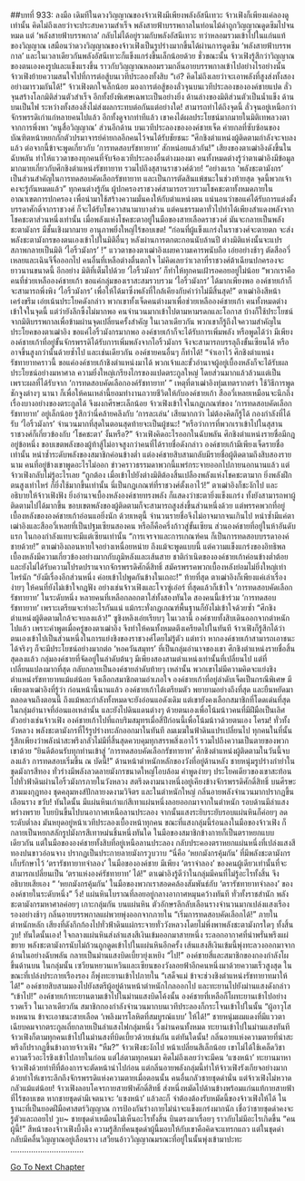 ##บทที่ 933: ลงมือ
เดิมทีในดวงวิญญาณของจ้าวเฟิงมีเพียงพลังอัสนีเทวะ
จ้าวเฟิงก็เพียงแค่ลองดูเท่านั้น คิดไม่ถึงเลยว่าจะประสบความสำเร็จ พลังสายฟ้าบรรพกาลในท่อนไม้ดำถูกวิญญาณดูดซึมไปจนหมด
แต่ ‘พลังสายฟ้าบรรพกาล’ กลับไม่ได้อยู่รวมกับพลังอัสนีเทวะ
ทว่าหลอมรวมเข้าไปในแก่นแท้ของวิญญาณ เสมือนว่าดวงวิญญาณของจ้าวเฟิงเป็นรูปร่างมากขึ้นได้ผ่านการดูดซึม ‘พลังสายฟ้าบรรพกาล’ และในเวลาเดียวกันพลังอัสนีเทวะก็แข็งแกร่งขึ้นเล็กน้อยด้วย
ชั่วขณะนั้น จ้าวเฟิงรู้สึกว่าวิญญาณของตนเองคงรูปและแข็งแรงขึ้น ราวกับวิญญาณหลอมรวมกลิ่นอายบรรพกาลเข้าไปอย่างไรอย่างนั้น
จ้าวเฟิงย้ายความสนใจไปที่การต่อสู้บนเวทีประลองทั้งสิบ
“เอ๋? คิดไม่ถึงเลยว่าจะเอาพลังที่สูงส่งทั้งสองอย่างมารวมกันได้!”
จ้าวเฟิงตกใจเล็กน้อย มองการต่อสู้ของลั่วจุนบนเวทีประลองขององค์ชายแปด
ลั่วจุนสร้างโลกมิติส่วนตัวสำเร็จ อีกทั้งยังพิเศษเฉพาะเป็นอย่างยิ่ง
ด้านล่างของมิติส่วนตัวเป็นน้ำแข็ง ด้านบนเป็นไฟ ระหว่างทั้งสองสิ่งไม่ส่งผลกระทบต่อกันแต่อย่างใด!
สามารถทำได้ถึงจุดนี้ ลั่วจุนอยู่เหนือกว่าจักรพรรดิเก่าแก่หลายคนไปแล้ว
อีกทั้งดูจากท่าทีแล้ว เขาคงได้ผลประโยชน์มากมายในมิติเทพลวงตาจากการพึ่งพา ‘หนูสื่อวิญญาณ’
ส่วนอีกด้าน บนเวทีประลองขององค์ชายเจ็ด ค่ายกลที่ซับซ้อนของบัณฑิตหน้าหยกกักตัวปรมาจารย์ค่ายกลอีกคนไว้จนได้รับชัยชนะ
“ศึกชิงตำแหน่งผู้ติดตามกำลังจะจบลงแล้ว ต่อจากนี้ข้าจะพูดเกี่ยวกับ ‘การทดสอบรัชทายาท’ สักหน่อยแล้วกัน!”
เสียงของตาเฒ่าอิงดังขึ้นในฉับพลัน ทำให้แววตาของทุกคนที่จับจ้องเวทีประลองอื่นต่างมองมา
คนทั้งหมดต่างรู้ว่าตาเฒ่าอิงมีข้อมูลมากมายเกี่ยวกับศึกชิงตำแหน่งรัชทายาท รวมไปถึงสุสานราชวงศ์ด้วย!
“อย่างแรก ‘พลังชะตามังกร’ เป็นส่วนสำคัญในการทดสอบคัดเลือกรัชทายาท และเป็นการตัดสินแพ้ชนะในช่วงท้ายสุด จุดนี้พวกเจ้าคงจะรู้กันหมดแล้ว”
ทุกคนต่างรู้กัน ผู้ปกครองราชวงศ์สามารถรวบรวมโชคชะตาทั้งหมดภายในอาณาเขตการปกครอง เพื่อนำมาใช้สร้างความมั่นคงให้กับตำแหน่งตน
แน่นอนว่าขอแค่ได้รับการแต่งตั้งบรรดาศักดิ์จากราชวงศ์ ก็จะได้รับโชควาสนามาบางส่วน
แต่คนธรรมดาทั่วไปทำได้เพียงสำแดงพลังจากโชคชะตาส่วนหนึ่งเท่านั้น
เมื่อพลังแห่งโชคชะตาอยู่ในมือของสายเลือดราชวงศ์ มันจะกลายเป็นพลังชะตามังกร มีชั้นเชิงมากมาย อานุภาพยิ่งใหญ่ไร้ขอบเขต!
“ก่อนที่ผู้แข็งแกร่งในราชวงศ์จะตายตก จะส่งพลังชะตามังกรของตนเองเข้าไปในมิติอื่นๆ หลังผ่านการตกตะกอนนับล้านปี ต่างมิติแห่งนั้นจะแปรสภาพกลายเป็นมิติ ‘ไอริ้วมังกร’ !”
แววตาของตาเฒ่าอิงเผยความเคารพนับถือ เอ่ยอย่างช้าๆ
ตัดสืออวี่เหลยและเฉินจีจื่อออกไป คนอื่นที่เหลือต่างตื่นตกใจ ไม่คิดเลยว่าเวลาที่ราชวงศ์ต้าเฉียนปกครองจะยาวนานขนาดนี้
อีกอย่าง มิติที่เต็มไปด้วย ‘ไอริ้วมังกร’ ก็ทำให้ทุกคนเฝ้ารอคอยอยู่ไม่น้อย
“พวกเราคือคนที่ช่วยเหลือองค์ชายเก้า ขอแค่กลุ่มของเราสะสมรวบรวม ‘ไอริ้วมังกร’ ได้มากเพียงพอ องค์ชายเก้าก็จะสามารถพึ่งพิง ‘ไอริ้วมังกร’ เพื่อให้ได้มาซึ่งพลังที่ใกล้เคียงกับคำว่าไม่มีสิ้นสุด!”
ตาเฒ่าอิงสีหน้าเคร่งขรึม เอ่ยเน้นประโยคดังกล่าว
พวกเขาทั้งเจ็ดคนต่างมาเพื่อช่วยเหลือองค์ชายเก้า
คนทั้งหมดต่างเข้าใจในจุดนี้ แต่ว่ายังลึกซึ้งไม่มากพอ
คนจำนวนมากเข้าไปตามหามรดกและโอกาส บ้างก็ใช้ประโยชน์จากมิติบรรพกาลเพื่อข้ามผ่านจุดเปลี่ยนครั้งสำคัญ
ในเวลาเดียวกัน พวกเขาก็รู้ถึงใจความสำคัญในประโยคของตาเฒ่าอิง
ขอแค่ไอริ้วมังกรมากพอ องค์ชายเก้าก็จะได้รับการเพิ่มพลัง
หรือพูดได้ว่า มีเพียงองค์ชายเก้าที่อยู่ขั้นจักรพรรดิได้รับการเพิ่มพลังจากไอริ้วมังกร จึงจะสามารถบรรลุถึงขั้นเซียนได้ หรืออาจขึ้นสูงกว่านั้นด้วยซ้ำไป
และเช่นเดียวกัน องค์ชายคนอื่นๆ ก็ทำได้!
“จำเอาไว้ ศึกชิงตำแหน่งรัชทายาทคราวนี้ ขอแค่องค์ชายเก้าชิงตำแหน่งมาได้ พวกเจ้าและขั้วอำนาจผู้อยู่เบื้องหลังก็จะได้รับผลประโยชน์อย่างมหาศาล ความยิ่งใหญ่เกรียงไกรของแปดตระกูลใหญ่ โดยส่วนมากแล้วล้วนแต่เป็นเพราะผลที่ได้รับจาก ‘การทดสอบคัดเลือกองค์รัชทายาท’ ”
เหตุที่ตาเฒ่าอิงทุ่มเทตรากตรำ ใช้วิธีการพูดชักจูงต่างๆ นานา ก็เพื่อให้คนเหล่านี้ยอมทำงานถวายชีวิตให้กับองค์ชายเก้า
สืออวี่เหลยเหมือนจะนึกถึงเรื่องบางอย่างของตระกูลได้ จึงผงกศีรษะเล็กน้อย
จ้าวเฟิงเข้าใจในกฎเกณฑ์ของ ‘การทดสอบคัดเลือกรัชทายาท’ อยู่เล็กน้อย รู้สึกว่านี่คล้ายคลึงกับ ‘การละเล่น’ เสียมากกว่า
ไม่ต้องคิดก็รู้ได้ กองกำลังที่ได้รับ ‘ไอริ้วมังกร’ จำนวนมากที่สุดในตอนสุดท้ายจะเป็นผู้ชนะ!
“หรือว่าการที่พวกเราเข้าไปในสุสานราชวงศ์ก็เกี่ยวข้องกับ ‘โชคชะตา’ งั้นหรือ?”
จ้าวเฟิงคิดอะไรออกในฉับพลัน
ศึกชิงตำแหน่งรายชื่อมีกฎอยู่ข้อหนึ่ง ขอบเขตพลังของผู้ท้าสู้ไม่อาจสูงกว่าคนที่ได้รายชื่อดังกล่าว
องค์ชายเก้ามีเพียงเจ็ดรายชื่อเท่านั้น หนำซ้ำระดับพลังของสมาชิกค่อนข้างต่ำ
แต่องค์ชายสิบสามกลับมีรายชื่อผู้ติดตามถึงสิบสองรายนาม
คนที่อยู่ข้างเขาพูดอะไรไม่ออก ข่าวคราวธรรมดาพวกนี้แพร่กระจายออกไปภายนอกนานแล้ว แต่จ้าวเฟิงกลับไม่รู้อะไรเลย
“ถูกต้อง เมื่อเข้าไปยังต่างมิติต้องสิ้นเปลืองพลังแห่งโชคชะตามาก ยิ่งพลังฝึกตนสูงเท่าไหร่ ก็ยิ่งใช้มากขึ้นเท่านั้น นี่เป็นกฎเกณฑ์ที่ราชวงศ์ตั้งเอาไว้!”
ตาเฒ่าอิงก็ชะงักไป และอธิบายให้จ้าวเฟิงฟัง
ยิ่งอำนาจเบื้องหลังองค์ชายทรงพลัง ก็แสดงว่าชะตายิ่งแข็งแกร่ง ทั้งยังสามารถพาผู้ติดตามไปได้มากขึ้น ขอบเขตพลังของผู้ติดตามก็จะสามารถสูงส่งขึ้นส่วนหนึ่งด้วย
แต่พรรคพวกที่อยู่เบื้องหลังขององค์ชายเก้าอ่อนแอยิ่งนัก
ด้วยเหตุนี้ จำนวนรายชื่อจึงไม่อาจมากจนเกินไป หนำซ้ำมีแค่ตาเฒ่าอิงและสืออวี่เหลยที่เป็นปฐมเซียนสองคน หรือก็คือครึ่งก้าวสู่ขั้นเซียน
ส่วนองค์ชายที่อยู่ในห้าอันดับแรก ในกองกำลังแทบจะมีแต่เซียนเท่านั้น
“การเจรจาและการเกณฑ์คน ก็เป็นการทดสอบบรรดาองค์ชายด้วย!”
ตาเฒ่าอิงถอนหายใจอย่างเหนื่อยหน่าย
ถึงแม้จะพูดแบบนี้ แต่ความแข็งแกร่งของอิทธิพลเบื้องหลังมีความเกี่ยวข้องอย่างมากกับภูมิหลังและเส้นสาย
ชาติกำเนิดขององค์ชายเก้าค่อนข้างต่ำต้อย และยังไม่ได้รับความโปรดปรานจากจักรพรรดิศักดิ์สิทธิ์ สมัครพรรคพวกเบื้องหลังย่อมไม่ยิ่งใหญ่เท่าไหร่นัก
“ยังมีเรื่องอีกส่วนหนึ่ง ค่อยเข้าไปพูดกันข้างในเถอะ!”
ท้ายที่สุด ตาเฒ่าอิงก็เพียงแค่เล่าเรื่องง่ายๆ ให้คนที่ยังไม่เข้าใจกฎฟัง
อย่างเช่นจ้าวเฟิงและโจวซู่เอ๋อร์ ที่สุดแล้วก็เข้าใจ ‘การทดสอบคัดเลือกรัชทายาท’ ในระดับหนึ่ง
หลายคนที่เหลือกลอกตาใส่ทั้งสองทันใด สองคนนี้เข้าร่วม ‘การทดสอบรัชทายาท’ เพราะเตรียมจะทำอะไรกันแน่ แม้กระทั่งกฎเกณฑ์พื้นฐานก็ยังไม่เข้าใจด้วยซ้ำ
“ศึกชิงตำแหน่งผู้ติดตามใกล้จะจบลงแล้ว!”
ซูชิงหลิงเอ่ยเรียบๆ
ในเวลานี้ องค์ชายทั้งสิบเดินออกจากตำหนักไปแล้ว
เพราะคำพูดเมื่อครู่ของตาเฒ่าอิง จึงทำให้คนทั้งหมดตึงเครียดไปในทันที
จ้าวเฟิงก็รู้สึกได้ว่าตนเองเข้าไปเป็นส่วนหนึ่งในการแย่งชิงของราชวงศ์โดยไม่รู้ตัว
แต่ทว่า หากองค์ชายเก้าสามารถเอาชนะได้จริงๆ ก็จะมีประโยชน์อย่างมากต่อ ‘หอควันสมุทร’ ที่เป็นกลุ่มอำนาจของเขา
ศึกชิงตำแหน่งรายชื่อสิ้นสุดลงแล้ว กลุ่มองค์ชายที่จัดอยู่ในลำดับต้นๆ มีเพียงสองสามตำแหน่งเท่านั้นที่เปลี่ยนไป
แต่ที่เปลี่ยนแปลงมากที่สุด กลับกลายเป็นองค์ชายลำดับท้ายๆ เหล่านั้น
พวกเขาไม่มีความคิดจะแย่งชิงตำแหน่งรัชทายาทแม้แต่น้อย จึงเลือกสมาชิกตามอำเภอใจ
องค์ชายเก้าที่อยู่ลำดับเจ็ดเป็นกรณีพิเศษ
มีเพียงตาเฒ่าอิงที่รู้ว่า ก่อนหน้านี้นานแล้ว องค์ชายเก้าได้เตรียมตัว พยายามอย่างถึงที่สุด และยืนหยัดมาตลอดจนถึงตอนนี้
ถึงแม้พละกำลังทั้งหมดจะยังอ่อนแอดังเดิม แต่เขายังคงเลือกสมาชิกที่โดดเด่นที่สุดในกลุ่มอำนาจที่อ่อนแอเหล่านั้น และยังไปดินแดนต่างๆ ด้วยตนเองเพื่อโน้มน้าวคนที่มีฝีมือเป็นเลิศ
ตัวอย่างเช่นจ้าวเฟิง องค์ชายเก้าไปที่แถบริมสมุทรเมื่อสี่ปีก่อนนี้เพื่อโน้มน้าวด้วยตนเอง
โครม!
ทั่วทั้งวังหลวง พลังชะตามังกรที่ไร้รูปร่างทะลักออกมาในทันที ลมเมฆในฟ้าดินแปรเปลี่ยนไป
ทุกคนในที่นั้นรู้สึกเพียงว่าพลังน่าสะพรึงกลัวไม่มีที่สิ้นสุดควบคุมทุกสรรพสิ่งเอาไว้ รวมไปถึงความเป็นตายของพวกเขาด้วย
“ยินดีต้อนรับทุกท่านเข้าสู่ ‘การทดสอบคัดเลือกรัชทายาท’ ศึกชิงตำแหน่งผู้ติดตามในวันนี้จบลงแล้ว การทดสอบเริ่มขึ้น ณ บัดนี้!”
ด้านหน้าตำหนักหลักของวังที่อยู่ด้านหลัง ชายหนุ่มรูปร่างกำยำในชุดมังกรสีทอง ทั่วร่างมีพลังลวดลายมังกรขนาดใหญ่โอบล้อม คำพูดง่ายๆ ประโยคเดียวของเขาสะท้อนไปทั่วฟ้าดินผ่านไอริ้วมังกรภายในวังหลวง
สตรีงดงามนางหนึ่งอยู่เคียงข้างจักรพรรดิศักดิ์สิทธิ์ บนศีรษะสวมมงกุฎทอง ชุดคลุมหงส์ปักลายงดงามวิจิตร
และในตำหนักใหญ่ กลิ่นอายพลังจำนวนมากปรากฏขึ้นเลือนราง
ขวับ!
ทันใดนั้น มีแผ่นหินเก่าแก่สีเทาแผ่นหนึ่งลอยออกมาจากในตำหนัก รอบด้านมีลำแสงพร่างพราย โบยบินขึ้นไปบนอากาศเหนือลานประลอง
จากนั้นแสงระยิบระยับรอบแผ่นหินก็ค่อยๆ ลดระดับต่ำลง
มันหยุดอยู่หน้าเวทีประลองเบื้องหน้าทุกคน
ขณะที่แสงกลุ่มนี้ร่อนลงในมือของจ้าวเฟิง ก็กลายเป็นหยกสลักรูปมังกรสีเทาหม่นชิ้นหนึ่งทันใด
ในมือของสมาชิกข้างกายก็เป็นตราหยกแบบเดียวกัน
แต่ในมือขององค์ชายทั้งสิบที่อยู่เหนือลานประลอง กลับประคองตราหยกแผ่นหนึ่งที่เปล่งแสงสีทองปนขาวอ่อนจาง ปรากฏเป็นประกายลายมังกรวูบวาบ
“นี่คือ ‘หยกมังกรคุ้มกัน’ ที่มีพลังชะตามังกรเก็บรักษาไว้ ‘ตรารัชทายาทจำลอง’ ในมือขององค์ชาย มีเพียง ‘ตราจำลอง’ ของคนผู้เดียวเท่านั้นที่จะสามารถเปลี่ยนเป็น ‘ตราแห่งองค์รัชทายาท’ ได้!”
ตาเฒ่าอิงรู้ดีว่าในกลุ่มมีคนที่ไม่รู้อะไรทั้งสิ้น จึงอธิบายเสียเอง
“ ‘หยกมังกรคุ้มกัน’ ในมือของพวกเราสอดคล้องสัมพันธ์กับ ‘ตรารัชทายาทจำลอง’ ขององค์ชายในระดับหนึ่ง”
วิ้ง!
แผ่นหินโบราณที่ลอยอยู่กลางอากาศหมุนคว้างทันที
ทั่วทั้งราชสำนัก พลังชะตามังกรมหาศาลค่อยๆ เกาะกลุ่มกัน
บนแผ่นหิน ตัวอักษรลึกลับเลือนรางจำนวนมากเปล่งแสงเรืองรองอย่างช้าๆ กลิ่นอายบรรพกาลแผ่พวยพุ่งออกจากภายใน
“เริ่มการทดสอบคัดเลือกได้!”
ภายในตำหนักหลัก เสียงที่ดังกึกก้องไปทั่วฟ้าดินแผ่กระจายทั่ววังหลวงโดยไม่พึ่งพาพลังชะตามังกรใดๆ ทั้งสิ้น
วูบ!
ทันใดนั้นเอง!
ใจกลางแผ่นหินส่งลำแสงสีเงินเข้มออกมาสายหนึ่ง ระลอกอากาศที่น่าพรั่นพรึงแผ่ขยาย
พลังชะตามังกรนับไม่ถ้วนถูกดูดเข้าไปในแผ่นหินอีกครั้ง
เส้นแสงสีเงินเข้มนี้พุ่งทะลวงออกมาจากด้านในอย่างฉับพลัน กลายเป็นม่านแสงบิดเบี้ยวยุ่งเหยิง
“ไป!”
องค์ชายสี่และสมาชิกของกองกำลังโผขึ้นด้านบน
ในกลุ่มนั้น เซวียนหยวนเหวินและเซียนของวังลอยฟ้าอีกคนหนึ่งมาด้วยความเร็วสูงสุด ในขณะที่เปล่งประกายเรืองรอง ก็พุ่งทะยานเข้าไปภายใน
“เสด็จแม่ ข้าจะช่วงชิงตำแหน่งรัชทายาทมาให้ได้!” องค์ชายสิบสามมองไปยังสตรีผู้อยู่ด้านหน้าตำหนักไกลออกไป และทะยานไปยังม่านแสงดังกล่าว
“เข้าไป!”
องค์ชายเก้าทะยานตามเข้าไปในม่านแสงบิดโค้งนั้น
องค์ชายที่เหลือก็โผทะยานเข้าไปอย่างรวดเร็ว
ในเวลาเดียวกัน สมาชิกกองกำลังจำนวนมากบนเวทีประลองก็กระโจนเข้าไปในนั้น
“ผู้อาวุโสหงหนาน ข้าจะเอาชนะสายเลือด ‘เพลิงมารโลหิตที่สมบูรณ์แบบ’ ให้ได้!”
ชายหนุ่มผมแดงที่มีแววตาเฉียบคมจากตระกูลเถี่ยกลายเป็นลำแสงไฟกลุ่มหนึ่ง วิ่งผ่านคนทั้งหมด ทะยานเข้าไปในม่านแสงทันที
จ้าวเฟิงก็ตามทุกคนเข้าไปในม่านสงที่บิดเบี้ยวด้วยเช่นกัน
แต่ทันใดนั้น!
กลิ่นอายแห่งความตายที่น่าสะพรึงก็ปรากฏขึ้นข้างกายจ้าวเฟิง
“หืม?”
จ้าวเฟิงชะงักไป หน้าเปลี่ยนสีเล็กน้อย
เขาไม่ได้ใช้เคล็ดวิชาความเร็วอะไรชิงเข้าไปภายในก่อน แต่ไล่ตามทุกคนมา
คิดไม่ถึงเลยว่าจะมีคน ‘แซงหน้า’ ทะยานมาหาจ้าวเฟิงด้วยท่าทีที่ต้องการจะตัดหน้านำไปก่อน
แต่กลิ่นอายพลังกลุ่มนี้ทำให้จ้าวเฟิงรังเกียจอย่างมาก ด้วยทำให้เขาระลึกถึงจักรพรรดิแห่งความตายเมื่อตอนนั้น
คนอื่นกลัวชายชุดดำนั่น แต่จ้าวเฟิงไม่หวาดกลัวแม้แต่น้อย!
จ้าวเฟิงลอบโคจรกายสายฟ้าศักดิ์สิทธิ์ ส่งหนึ่งหมัดไปด้านข้างพร้อมแก่นแท้กายสายฟ้าที่ไร้ขอบเขต
หากชายชุดดำมีเจตนาจะ ‘แซงหน้า’ แล้วละก็ จำต้องต้องรับหมัดนี้ของจ้าวเฟิงให้ได้
ในฐานะที่เป็นยอดฝีมือศาสตร์วิญญาณ การป้องกันร่างกายไม่น่าจะแข็งแกร่งมากนัก เชื่อว่าชายชุดดำคงจะรู้ตัวและถอยไป
วูบ~
ชายชุดดำเหมือนไม่เห็นอะไรทั้งสิ้น บินตรงมาเรื่อยๆ ราวกับไม่มีอะไรเกิดขึ้น
“คนผู้นี้!”
สีหน้าของจ้าวเฟิงบึ้งตึง
ความรู้สึกที่คนชุดดำผู้นี้มอบให้กับเขาคือคิดจะแทรกแถว แต่ในชุดดำกลับมีคลื่นวิญญาณอยู่เลือนราง
เสวียนอ้าววิญญาณมรณะที่อยู่ในนั้นพุ่งเข้ามาปะทะ
…………………………..


[Go To Next Chapter]( ./171.md)